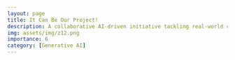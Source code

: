 ```yaml
---
layout: page
title: It Can Be Our Project!
description: A collaborative AI-driven initiative tackling real-world challenges.
img: assets/img/z12.png
importance: 6
category: [Generative AI]
---
```


